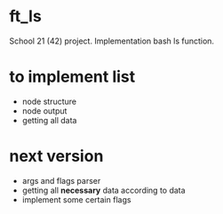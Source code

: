 # ft_ls
School 21 (42) project. Implementation bash ls function.


# to implement list
- node structure
- node output
- getting all data

# next version
- args and flags parser
- getting all **necessary** data according to data
- implement some certain flags